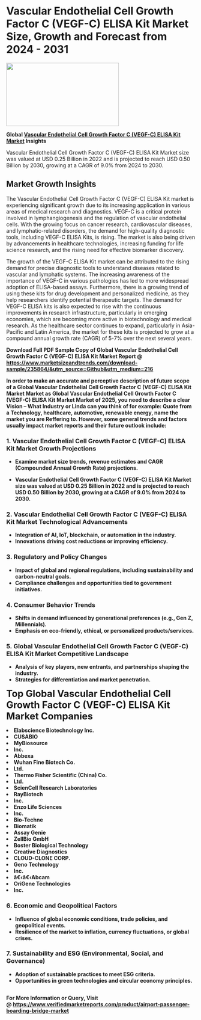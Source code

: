 <H1>Vascular Endothelial Cell Growth Factor C (VEGF-C) ELISA Kit Market Size, Growth and Forecast from 2024 - 2031</H1><img class="aligncenter size-medium wp-image-584254" src="https://thirdeyenews.in/wp-content/uploads/2024/09/Global-Market-Research-300x168.jpeg" alt="" width="300" height="168" /><p><strong>Global&nbsp;<a href="https://www.marketsizeandtrends.com/download-sample/235864/&amp;utm_source=Github&utm_medium=216">Vascular Endothelial Cell Growth Factor C (VEGF-C) ELISA Kit Market</a> Insights</strong></p><p>Vascular Endothelial Cell Growth Factor C (VEGF-C) ELISA Kit Market size was valued at USD 0.25 Billion in 2022 and is projected to reach USD 0.50 Billion by 2030, growing at a CAGR of 9.0% from 2024 to 2030.</p><p><h2>Market Growth Insights</h2> <p>The Vascular Endothelial Cell Growth Factor C (VEGF-C) ELISA Kit market is experiencing significant growth due to its increasing application in various areas of medical research and diagnostics. VEGF-C is a critical protein involved in lymphangiogenesis and the regulation of vascular endothelial cells. With the growing focus on cancer research, cardiovascular diseases, and lymphatic-related disorders, the demand for high-quality diagnostic tools, including VEGF-C ELISA Kits, is rising. The market is also being driven by advancements in healthcare technologies, increasing funding for life science research, and the rising need for effective biomarker discovery.</p> <p><strong></strong></p> <p>The growth of the VEGF-C ELISA Kit market can be attributed to the rising demand for precise diagnostic tools to understand diseases related to vascular and lymphatic systems. The increasing awareness of the importance of VEGF-C in various pathologies has led to more widespread adoption of ELISA-based assays. Furthermore, there is a growing trend of using these kits for drug development and personalized medicine, as they help researchers identify potential therapeutic targets. The demand for VEGF-C ELISA kits is also expected to rise with the continuous improvements in research infrastructure, particularly in emerging economies, which are becoming more active in biotechnology and medical research. As the healthcare sector continues to expand, particularly in Asia-Pacific and Latin America, the market for these kits is projected to grow at a compound annual growth rate (CAGR) of 5-7% over the next several years.</p> <p><strong></p><p><span class=""><strong>Download Full PDF Sample Copy of Global Vascular Endothelial Cell Growth Factor C (VEGF-C) ELISA Kit Market Report</strong> @ <a href="https://www.marketsizeandtrends.com/download-sample/235864/&amp;utm_source=Github&utm_medium=216" target="_blank">https://www.marketsizeandtrends.com/download-sample/235864/&amp;utm_source=Github&utm_medium=216</a></span></p><p>In order to make an accurate and perceptive description of future scope of a Global&nbsp;Vascular Endothelial Cell Growth Factor C (VEGF-C) ELISA Kit Market Market as Global&nbsp;Vascular Endothelial Cell Growth Factor C (VEGF-C) ELISA Kit Market Market of 2025, you need to describe a clear Vision &ndash; What Industry or Linda can you think of for example: Quote from a Technology, healthcare, automotive, renewable energy, name the market you are Reffering to. However, some general trends and factors usually impact market reports and their future outlook include:</p><h3>1.&nbsp;<strong>Vascular Endothelial Cell Growth Factor C (VEGF-C) ELISA Kit Market Growth Projections</strong></h3><ul><li>Examine market size trends, revenue estimates and CAGR (Compounded Annual Growth Rate) projections.</li><li><p>Vascular Endothelial Cell Growth Factor C (VEGF-C) ELISA Kit Market size was valued at USD 0.25 Billion in 2022 and is projected to reach USD 0.50 Billion by 2030, growing at a CAGR of 9.0% from 2024 to 2030.</p></li></ul><h3>2.&nbsp;<strong>Vascular Endothelial Cell Growth Factor C (VEGF-C) ELISA Kit Market Technological Advancements</strong></h3><ul><li>Integration of AI, IoT, blockchain, or automation in the industry.</li><li>Innovations driving cost reductions or improving efficiency.</li></ul><h3>3.&nbsp;<strong>Regulatory and Policy Changes</strong></h3><ul><li>Impact of global and regional regulations, including sustainability and carbon-neutral goals.</li><li>Compliance challenges and opportunities tied to government initiatives.</li></ul><h3>4.&nbsp;<strong>Consumer Behavior Trends</strong></h3><ul><li>Shifts in demand influenced by generational preferences (e.g., Gen Z, Millennials).</li><li>Emphasis on eco-friendly, ethical, or personalized products/services.</li></ul><h3>5.&nbsp;<strong>Global Vascular Endothelial Cell Growth Factor C (VEGF-C) ELISA Kit Market Competitive Landscape</strong></h3><ul><li>Analysis of key players, new entrants, and partnerships shaping the industry.</li><li>Strategies for differentiation and market penetration.</li></ul><p data-pm-slice="1 1 []"><span style="color: inherit; font-family: inherit; font-size: 25px;">Top Global Vascular Endothelial Cell Growth Factor C (VEGF-C) ELISA Kit Market Companies</span></p><div class="" data-test-id=""><p><li>Elabscience Biotechnology Inc.</li><li> CUSABIO</li><li> MyBiosource</li><li> Inc.</li><li> Abbexa</li><li> Wuhan Fine Biotech Co.</li><li> Ltd.</li><li> Thermo Fisher Scientific (China) Co.</li><li> Ltd.</li><li> ScienCell Research Laboratories</li><li> RayBiotech</li><li> Inc.</li><li> Enzo Life Sciences</li><li> Inc.</li><li> Bio-Techne</li><li> Biomatik</li><li> Assay Genie</li><li> ZellBio GmbH</li><li> Boster Biological Technology</li><li> Creative Diagnostics</li><li> CLOUD-CLONE CORP.</li><li> Geno Technology</li><li> Inc.</li><li> â€‹â€‹Abcam</li><li> OriGene Technologies</li><li> Inc.</li></p></div><h3>6.&nbsp;<strong>Economic and Geopolitical Factors</strong></h3><ul><li>Influence of global economic conditions, trade policies, and geopolitical events.</li><li>Resilience of the market to inflation, currency fluctuations, or global crises.</li></ul><h3>7.&nbsp;<strong>Sustainability and ESG (Environmental, Social, and Governance)</strong></h3><ul><li>Adoption of sustainable practices to meet ESG criteria.</li><li>Opportunities in green technologies and circular economy principles.</li></ul><h2><strong style="font-size: 14px;">For More Information or Query, Visit @&nbsp;</strong><a style="background-color: #ffffff; font-size: 14px;" href="https://www.marketsizeandtrends.com/report/vascular-endothelial-cell-growth-factor-c-vegf-c-elisa-kit-market/" target="_blank">https://www.verifiedmarketreports.com/product/airport-passenger-boarding-bridge-market</a></h2>
